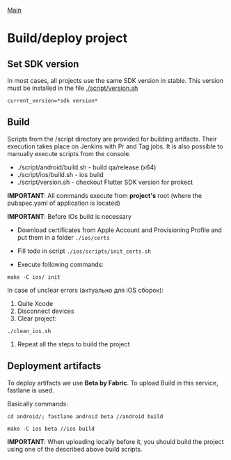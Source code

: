 [Main](../main.md)

# Build/deploy project

## Set SDK version

In most cases, all projects use the same SDK version in stable.
This version must be installed in the file [./script/version.sh](../../../packages/template/script/version)

```
current_version=*sdk version*
```

## Build

Scripts from the /script directory are provided for building artifacts.
Their execution takes place on Jenkins with Pr and Tag jobs.
It is also possible to manually execute scripts from the console.

- ./script/android/build.sh - build qa/release (x64)
- ./script/ios/build.sh - ios build 
- ./script/version.sh - checkout Flutter SDK version for prokect

**IMPORTANT**: All commands execute from **project's** root (where the pubspec.yaml of application is located)

**IMPORTANT**: Before IOs build is necessary

* Download certificates from Apple Account and Provisioning Profile and put them in a folder `./ios/certs`
* Fill todo in script `./ios/scripts/init_certs.sh`

* Execute following commands:

```
make -C ios/ init
```

In case of unclear errors (актуально для iOS сборок):

1. Quite Xcode
1. Disconnect devices
1. Clear project:
```
./clean_ios.sh
```

1. Repeat all the steps to build the project


## Deployment artifacts 

To deploy artifacts we use **Beta by Fabric**.
To upload Build in this service, fastlane is used.

Basically commands:

```
cd android/; fastlane android beta //android build

make -C ios beta //ios build
```

**IMPORTANT**: When uploading locally before it, you should build the project using one of the described
above build scripts.
